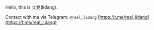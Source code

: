 Hello, this is 立党(lidang).

Contact with me via Telegram: `@real_lidang` [https://t.me/real_lidang](https://t.me/real_lidang)
